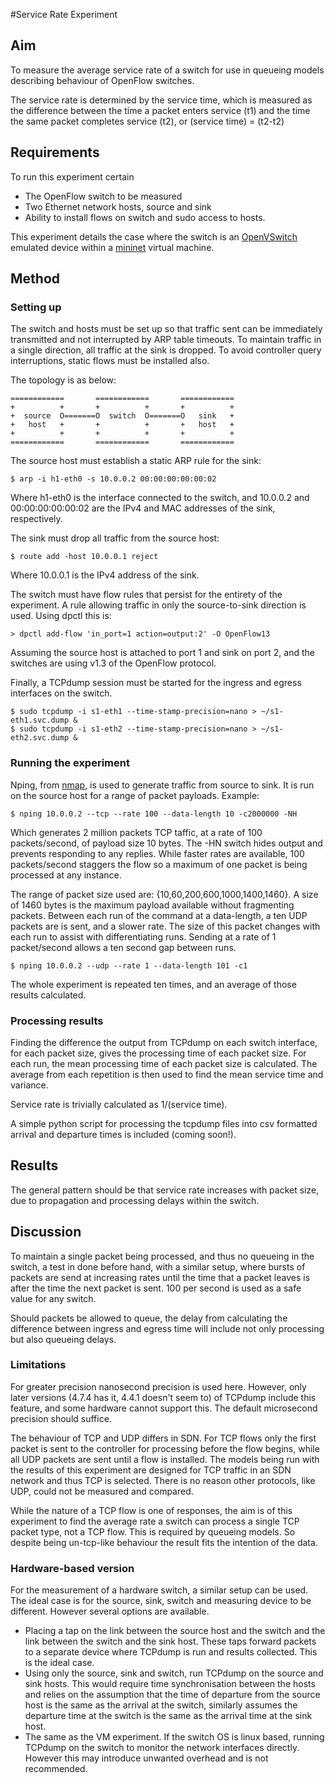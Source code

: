 #Service Rate Experiment

## Aim
To measure the average service rate of a switch for use in queueing models describing behaviour of OpenFlow switches. 

The service rate is determined by the service time, which is measured as the difference between the time a packet enters service (t1) and the time the same packet completes service (t2), or (service time) = (t2-t2)

## Requirements
To run this experiment certain 
* The OpenFlow switch to be measured
* Two Ethernet network hosts, source and sink
* Ability to install flows on switch and sudo access to hosts.

This experiment details the case where the switch is an [OpenVSwitch](http://openvswitch.org) emulated device within a [mininet](http://mininet.org) virtual machine.

## Method
### Setting up
The switch and hosts must be set up so that traffic sent can be immediately transmitted and not interrupted by ARP table timeouts. To maintain traffic in a single direction, all traffic at the sink is dropped. To avoid controller query interruptions, static flows must be installed also.

The topology is as below: 
```
============       ============       ============
+          +       +          +       +          +
+  source  O=======O  switch  O=======O   sink   +
+   host   +       +          +       +   host   +
+          +       +          +       +          +
============       ============       ============
```

The source host must establish a static ARP rule for the sink:
```
$ arp -i h1-eth0 -s 10.0.0.2 00:00:00:00:00:02
```
Where h1-eth0 is the interface connected to the switch, and 10.0.0.2 and 00:00:00:00:00:02 are the IPv4 and MAC addresses of the sink, respectively.

The sink must drop all traffic from the source host:
```
$ route add -host 10.0.0.1 reject
```
Where 10.0.0.1 is the IPv4 address of the sink.

The switch must have flow rules that persist for the entirety of the experiment. A rule allowing traffic in only the source-to-sink direction is used. Using dpctl this is:
```
> dpctl add-flow 'in_port=1 action=output:2' -O OpenFlow13
```
Assuming the source host is attached to port 1 and sink on port 2, and the switches are using v1.3 of the OpenFlow protocol.

Finally, a TCPdump session must be started for the ingress and egress interfaces on the switch.
```
$ sudo tcpdump -i s1-eth1 --time-stamp-precision=nano > ~/s1-eth1.svc.dump &
$ sudo tcpdump -i s1-eth2 --time-stamp-precision=nano > ~/s1-eth2.svc.dump &
```
### Running the experiment
Nping, from [nmap](http://nmap.org/nping/), is used to generate traffic from source to sink. It is run on the source host for a range of packet payloads.
Example:
```
$ nping 10.0.0.2 --tcp --rate 100 --data-length 10 -c2000000 -NH
```
Which generates 2 million packets TCP taffic, at a rate of 100 packets/second, of payload size 10 bytes. The -HN switch hides output and prevents responding to any replies.
While faster rates are available, 100 packets/second staggers the flow so a maximum of one packet is being processed at any instance.

The range of packet size used are: {10,60,200,600,1000,1400,1460}. A size of 1460 bytes is the maximum payload available without fragmenting packets.
Between each run of the command at a data-length, a ten UDP packets are is sent, and a slower rate. The size of this packet changes with each run to assist with differentiating runs. Sending at a rate of 1 packet/second allows a ten second gap between runs.
```
$ nping 10.0.0.2 --udp --rate 1 --data-length 101 -c1
```

The whole experiment is repeated ten times, and an average of those results calculated.

### Processing results
Finding the difference the output from TCPdump on each switch interface, for each packet size, gives the processing time of each packet size. For each run, the mean processing time of each packet size is calculated. The average from each repetition is then used to find the mean service time and variance. 

Service rate is trivially calculated as 1/(service time).

A simple python script for processing the tcpdump files into csv formatted arrival and departure times is included (coming soon!).

## Results
The general pattern should be that service rate increases with packet size, due to propagation and processing delays within the switch.

## Discussion
To maintain a single packet being processed, and thus no queueing in the switch, a test in done before hand, with a similar setup, where bursts of packets are send at increasing rates until the time that a packet leaves is after the time the next packet is sent. 100 per second is used as a safe value for any switch.

Should packets be allowed to queue, the delay from calculating the difference between ingress and egress time will include not only processing but also queueing delays.

### Limitations
For greater precision nanosecond precision is used here. However, only later versions (4.7.4 has it, 4.4.1 doesn't seem to) of TCPdump include this feature, and some hardware cannot support this. The default microsecond precision should suffice.

The behaviour of TCP and UDP differs in SDN. For TCP flows only the first packet is sent to the controller for processing before the flow begins, while all UDP packets are sent until a flow is installed. The models being run with the results of this experiment are designed for TCP traffic in an SDN network and thus TCP is selected. There is no reason other protocols, like UDP, could not be measured and compared.

While the nature of a TCP flow is one of responses, the aim is of this experiment to find the average rate a switch can process a single TCP packet type, not a TCP flow. This is required by queueing models. So despite being un-tcp-like behaviour the result fits the intention of the data.

### Hardware-based version
For the measurement of a hardware switch, a similar setup can be used. The ideal case is for the source, sink, switch and measuring device to be different. However several options are available.

* Placing a tap on the link between the source host and the switch and the link between the switch and the sink host. These taps forward packets to a separate device where TCPdump is run and results collected. This is the ideal case.
* Using only the source, sink and switch, run TCPdump on the source and sink hosts. This would require time synchronisation between the hosts and relies on the assumption that the time of departure from the source host is the same as the arrival at the switch, similarly assumes the departure time at the switch is the same as the arrival time at the sink host.
* The same as the VM experiment. If the switch OS is linux based, running TCPdump on the switch to monitor the network interfaces directly. However this may introduce unwanted overhead and is not recommended.
